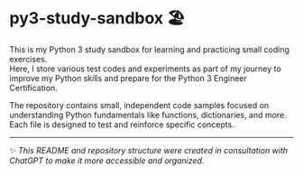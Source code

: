 # py3-study-sandbox 🏖️

This is my Python 3 study sandbox for learning and practicing small coding exercises.  
Here, I store various test codes and experiments as part of my journey to improve my Python skills and prepare for the Python 3 Engineer Certification.

The repository contains small, independent code samples focused on understanding Python fundamentals like functions, dictionaries, and more.  
Each file is designed to test and reinforce specific concepts.

---

✨ *This README and repository structure were created in consultation with ChatGPT to make it more accessible and organized.*
